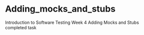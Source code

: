 # Adding_mocks_and_stubs
 Introduction to Software Testing Week 4 Adding Mocks and Stubs completed task
